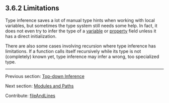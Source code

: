 ## 3.6.2 Limitations

Type inference saves a lot of manual type hints when working with local variables, but sometimes the type system still needs some help. In fact, it does not even try to infer the type of a [variable](class-field-variable.md) or [property](class-field-property.md) field unless it has a direct initialization.

There are also some cases involving recursion where type inference has limitations. If a function calls itself recursively while its type is not (completely) known yet, type inference may infer a wrong, too specialized type.

---

Previous section: [Top-down Inference](type-system-top-down-inference.md)

Next section: [Modules and Paths](type-system-modules-and-paths.md)

Contribute: [fileAndLines](https://github.com/HaxeFoundation/HaxeManual/blob/master/03-type-system.tex#L363-363)
